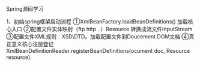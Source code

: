Spring源码学习

1、初始spring框架启动流程
  ①XmlBeanFactory.loadBeanDefinitions() 加载核心入口
  ②配置文件实体映射（ftp http ..）Resource 转换成流文件InputStream
  ③配置文件XML规则：XSD\DTD。加载配置文件到Doucement DOM文档
  ④真正意义核心注册登记XmlBeanDefinitionReader.registerBeanDefinitions(ocument doc, Resource resource).
